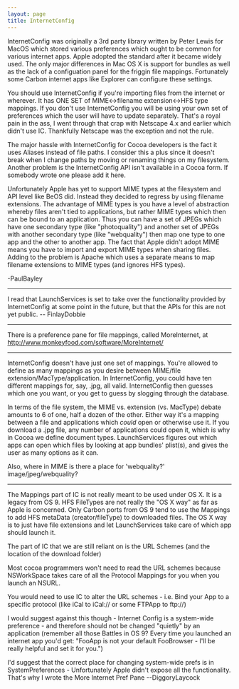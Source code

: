 ```yaml
---
layout: page
title: InternetConfig
---
```




InternetConfig was originally a 3rd party library written by Peter Lewis for MacOS which stored various preferences which ought to be common for various internet apps. Apple adopted the standard after it became widely used. The only major differences in Mac OS X is support for bundles as well as the lack of a configuation panel for the friggin file mappings. Fortunately some Carbon internet apps like Explorer can configure these settings.

You should use InternetConfig if you're importing files from the internet or wherever. It has ONE SET of MIME<->filename extension<->HFS type mappings. If you don't use InternetConfig you will be using your own set of preferences which the user will have to update separately. That's a royal pain in the ass, I went through that crap with Netscape 4.x and earlier which didn't use IC. Thankfully Netscape was the exception and not the rule.

The major hassle with InternetConfig for Cocoa developers is the fact it uses Aliases instead of file paths. I consider this a plus since it doesn't break when I change paths by moving or renaming things on my filesystem. Another problem is the InternetConfig API isn't available in a Cocoa form. If somebody wrote one please add it here.

Unfortunately Apple has yet to support MIME types at the filesystem and API level like BeOS did. Instead they decided to regress by using filename extensions. The advantage of MIME types is you have a level of abstraction whereby files aren't tied to applications, but rather MIME types which then can be bound to an application. Thus you can have a set of JPEGs which have one secondary type (like "photoquality") and another set of JPEGs with another secondary type (like "webquality") then map one type to one app and the other to another app. The fact that Apple didn't adopt MIME means you have to import and export MIME types when sharing files. Adding to the problem is Apache which uses a separate means to map filename extensions to MIME types (and ignores HFS types).

-PaulBayley

----

I read that LaunchServices is set to take over the functionality provided by InternetConfig at some point in the future, but that the APIs for this are not yet public. -- FinlayDobbie

----
There is a preference pane for file mappings, called MoreInternet, at http://www.monkeyfood.com/software/MoreInternet/

----

InternetConfig doesn't have just one set of mappings. You're allowed to define as many mappings as you desire between MIME/file extension/MacType/application. In InternetConfig, you could have ten different mappings for, say, .jpg, all valid. InternetConfig then guesses which one you want, or you get to guess by slogging through the database.

In terms of the file system, the MIME vs. extension (vs. MacType) debate amounts to 6 of one, half a dozen of the other. Either way it's a mapping between a file and applications which *could* open or otherwise use it. If you download a .jpg file, any number of applications could open it, which is why in Cocoa we define document types. LaunchServices figures out which apps can open which files by looking at app bundles' plist(s), and gives the user as many options as it can.

Also, where in MIME is there a place for 'webquality?' image/jpeg/webquality?

----

The Mappings part of IC is not really meant to be used under OS X.  It is a legacy from OS 9.  HFS FileTypes are not really the "OS X way" as far as Apple is concerned.  Only Carbon ports from OS 9 tend to use the Mappings to add HFS metaData (creator/fileType) to downloaded files.   The OS X way is to just have file extensions and let LaunchServices take care of which app should launch it.

The part of IC that we are still reliant on is the URL Schemes (and the location of the download folder)

Most cocoa programmers won't need to read the URL schemes because NSWorkSpace takes care of all the Protocol Mappings for you when you launch an NSURL.

You would need to use IC to alter the URL schemes - i.e. Bind your App to a specific protocol (like iCal to iCal://  or some FTPApp to ftp://)

I would suggest against this though - Internet Config is a system-wide preference - and therefore should not be changed "quietly" by an application (remember all those Battles in OS 9?  Every time you launched an internet app you'd get: "FooApp is not your default FooBrowser - I'll be really helpful and set it for you.")

I'd suggest that the correct place for changing system-wide prefs is in SystemPreferences - Unfortunately Apple didn't expose all the functionality.   That's why I wrote the More Internet Pref Pane
--DiggoryLaycock

